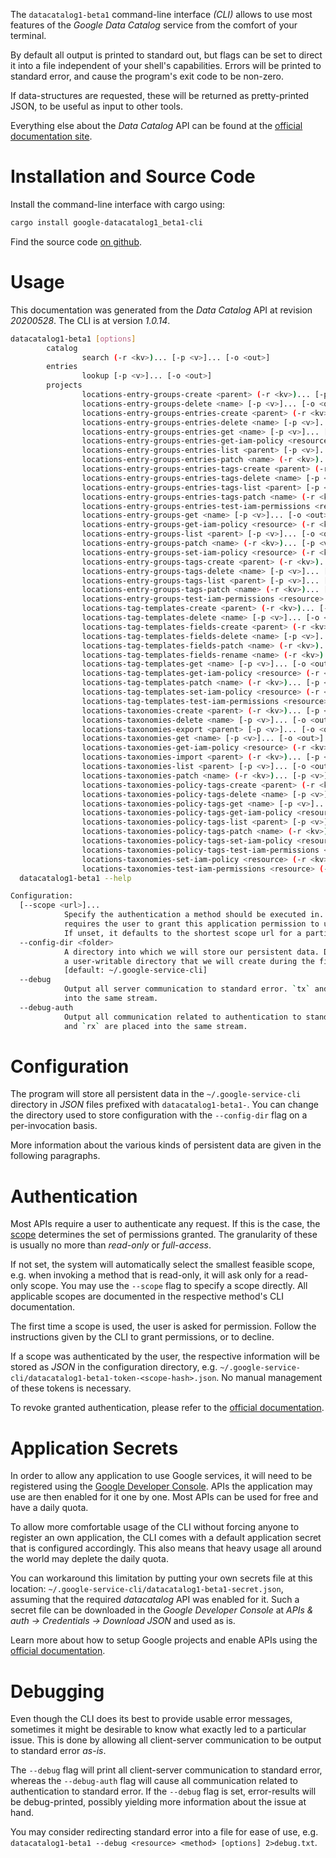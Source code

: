 <!---
DO NOT EDIT !
This file was generated automatically from 'src/mako/cli/README.md.mako'
DO NOT EDIT !
-->
The `datacatalog1-beta1` command-line interface *(CLI)* allows to use most features of the *Google Data Catalog* service from the comfort of your terminal.

By default all output is printed to standard out, but flags can be set to direct it into a file independent of your shell's
capabilities. Errors will be printed to standard error, and cause the program's exit code to be non-zero.

If data-structures are requested, these will be returned as pretty-printed JSON, to be useful as input to other tools.

Everything else about the *Data Catalog* API can be found at the
[official documentation site](https://cloud.google.com/data-catalog/docs/).

# Installation and Source Code

Install the command-line interface with cargo using:

```bash
cargo install google-datacatalog1_beta1-cli
```

Find the source code [on github](https://github.com/Byron/google-apis-rs/tree/master/gen/datacatalog1_beta1-cli).

# Usage

This documentation was generated from the *Data Catalog* API at revision *20200528*. The CLI is at version *1.0.14*.

```bash
datacatalog1-beta1 [options]
        catalog
                search (-r <kv>)... [-p <v>]... [-o <out>]
        entries
                lookup [-p <v>]... [-o <out>]
        projects
                locations-entry-groups-create <parent> (-r <kv>)... [-p <v>]... [-o <out>]
                locations-entry-groups-delete <name> [-p <v>]... [-o <out>]
                locations-entry-groups-entries-create <parent> (-r <kv>)... [-p <v>]... [-o <out>]
                locations-entry-groups-entries-delete <name> [-p <v>]... [-o <out>]
                locations-entry-groups-entries-get <name> [-p <v>]... [-o <out>]
                locations-entry-groups-entries-get-iam-policy <resource> (-r <kv>)... [-p <v>]... [-o <out>]
                locations-entry-groups-entries-list <parent> [-p <v>]... [-o <out>]
                locations-entry-groups-entries-patch <name> (-r <kv>)... [-p <v>]... [-o <out>]
                locations-entry-groups-entries-tags-create <parent> (-r <kv>)... [-p <v>]... [-o <out>]
                locations-entry-groups-entries-tags-delete <name> [-p <v>]... [-o <out>]
                locations-entry-groups-entries-tags-list <parent> [-p <v>]... [-o <out>]
                locations-entry-groups-entries-tags-patch <name> (-r <kv>)... [-p <v>]... [-o <out>]
                locations-entry-groups-entries-test-iam-permissions <resource> (-r <kv>)... [-p <v>]... [-o <out>]
                locations-entry-groups-get <name> [-p <v>]... [-o <out>]
                locations-entry-groups-get-iam-policy <resource> (-r <kv>)... [-p <v>]... [-o <out>]
                locations-entry-groups-list <parent> [-p <v>]... [-o <out>]
                locations-entry-groups-patch <name> (-r <kv>)... [-p <v>]... [-o <out>]
                locations-entry-groups-set-iam-policy <resource> (-r <kv>)... [-p <v>]... [-o <out>]
                locations-entry-groups-tags-create <parent> (-r <kv>)... [-p <v>]... [-o <out>]
                locations-entry-groups-tags-delete <name> [-p <v>]... [-o <out>]
                locations-entry-groups-tags-list <parent> [-p <v>]... [-o <out>]
                locations-entry-groups-tags-patch <name> (-r <kv>)... [-p <v>]... [-o <out>]
                locations-entry-groups-test-iam-permissions <resource> (-r <kv>)... [-p <v>]... [-o <out>]
                locations-tag-templates-create <parent> (-r <kv>)... [-p <v>]... [-o <out>]
                locations-tag-templates-delete <name> [-p <v>]... [-o <out>]
                locations-tag-templates-fields-create <parent> (-r <kv>)... [-p <v>]... [-o <out>]
                locations-tag-templates-fields-delete <name> [-p <v>]... [-o <out>]
                locations-tag-templates-fields-patch <name> (-r <kv>)... [-p <v>]... [-o <out>]
                locations-tag-templates-fields-rename <name> (-r <kv>)... [-p <v>]... [-o <out>]
                locations-tag-templates-get <name> [-p <v>]... [-o <out>]
                locations-tag-templates-get-iam-policy <resource> (-r <kv>)... [-p <v>]... [-o <out>]
                locations-tag-templates-patch <name> (-r <kv>)... [-p <v>]... [-o <out>]
                locations-tag-templates-set-iam-policy <resource> (-r <kv>)... [-p <v>]... [-o <out>]
                locations-tag-templates-test-iam-permissions <resource> (-r <kv>)... [-p <v>]... [-o <out>]
                locations-taxonomies-create <parent> (-r <kv>)... [-p <v>]... [-o <out>]
                locations-taxonomies-delete <name> [-p <v>]... [-o <out>]
                locations-taxonomies-export <parent> [-p <v>]... [-o <out>]
                locations-taxonomies-get <name> [-p <v>]... [-o <out>]
                locations-taxonomies-get-iam-policy <resource> (-r <kv>)... [-p <v>]... [-o <out>]
                locations-taxonomies-import <parent> (-r <kv>)... [-p <v>]... [-o <out>]
                locations-taxonomies-list <parent> [-p <v>]... [-o <out>]
                locations-taxonomies-patch <name> (-r <kv>)... [-p <v>]... [-o <out>]
                locations-taxonomies-policy-tags-create <parent> (-r <kv>)... [-p <v>]... [-o <out>]
                locations-taxonomies-policy-tags-delete <name> [-p <v>]... [-o <out>]
                locations-taxonomies-policy-tags-get <name> [-p <v>]... [-o <out>]
                locations-taxonomies-policy-tags-get-iam-policy <resource> (-r <kv>)... [-p <v>]... [-o <out>]
                locations-taxonomies-policy-tags-list <parent> [-p <v>]... [-o <out>]
                locations-taxonomies-policy-tags-patch <name> (-r <kv>)... [-p <v>]... [-o <out>]
                locations-taxonomies-policy-tags-set-iam-policy <resource> (-r <kv>)... [-p <v>]... [-o <out>]
                locations-taxonomies-policy-tags-test-iam-permissions <resource> (-r <kv>)... [-p <v>]... [-o <out>]
                locations-taxonomies-set-iam-policy <resource> (-r <kv>)... [-p <v>]... [-o <out>]
                locations-taxonomies-test-iam-permissions <resource> (-r <kv>)... [-p <v>]... [-o <out>]
  datacatalog1-beta1 --help

Configuration:
  [--scope <url>]...
            Specify the authentication a method should be executed in. Each scope
            requires the user to grant this application permission to use it.
            If unset, it defaults to the shortest scope url for a particular method.
  --config-dir <folder>
            A directory into which we will store our persistent data. Defaults to
            a user-writable directory that we will create during the first invocation.
            [default: ~/.google-service-cli]
  --debug
            Output all server communication to standard error. `tx` and `rx` are placed
            into the same stream.
  --debug-auth
            Output all communication related to authentication to standard error. `tx`
            and `rx` are placed into the same stream.

```

# Configuration

The program will store all persistent data in the `~/.google-service-cli` directory in *JSON* files prefixed with `datacatalog1-beta1-`.  You can change the directory used to store configuration with the `--config-dir` flag on a per-invocation basis.

More information about the various kinds of persistent data are given in the following paragraphs.

# Authentication

Most APIs require a user to authenticate any request. If this is the case, the [scope][scopes] determines the 
set of permissions granted. The granularity of these is usually no more than *read-only* or *full-access*.

If not set, the system will automatically select the smallest feasible scope, e.g. when invoking a
method that is read-only, it will ask only for a read-only scope. 
You may use the `--scope` flag to specify a scope directly. 
All applicable scopes are documented in the respective method's CLI documentation.

The first time a scope is used, the user is asked for permission. Follow the instructions given 
by the CLI to grant permissions, or to decline.

If a scope was authenticated by the user, the respective information will be stored as *JSON* in the configuration
directory, e.g. `~/.google-service-cli/datacatalog1-beta1-token-<scope-hash>.json`. No manual management of these tokens
is necessary.

To revoke granted authentication, please refer to the [official documentation][revoke-access].

# Application Secrets

In order to allow any application to use Google services, it will need to be registered using the 
[Google Developer Console][google-dev-console]. APIs the application may use are then enabled for it
one by one. Most APIs can be used for free and have a daily quota.

To allow more comfortable usage of the CLI without forcing anyone to register an own application, the CLI
comes with a default application secret that is configured accordingly. This also means that heavy usage
all around the world may deplete the daily quota.

You can workaround this limitation by putting your own secrets file at this location: 
`~/.google-service-cli/datacatalog1-beta1-secret.json`, assuming that the required *datacatalog* API 
was enabled for it. Such a secret file can be downloaded in the *Google Developer Console* at 
*APIs & auth -> Credentials -> Download JSON* and used as is.

Learn more about how to setup Google projects and enable APIs using the [official documentation][google-project-new].


# Debugging

Even though the CLI does its best to provide usable error messages, sometimes it might be desirable to know
what exactly led to a particular issue. This is done by allowing all client-server communication to be 
output to standard error *as-is*.

The `--debug` flag will print all client-server communication to standard error, whereas the `--debug-auth` flag
will cause all communication related to authentication to standard error.
If the `--debug` flag is set, error-results will be debug-printed, possibly yielding more information about the 
issue at hand.

You may consider redirecting standard error into a file for ease of use, e.g. `datacatalog1-beta1 --debug <resource> <method> [options] 2>debug.txt`.


[scopes]: https://developers.google.com/+/api/oauth#scopes
[revoke-access]: http://webapps.stackexchange.com/a/30849
[google-dev-console]: https://console.developers.google.com/
[google-project-new]: https://developers.google.com/console/help/new/